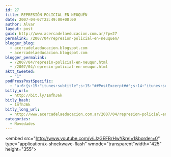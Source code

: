 ```yaml
---
id: 27
title: REPRESIÓN POLICIAL EN NEUQUÉN
date: 2007-04-07T22:49:00+00:00
author: Alvar
layout: post
guid: http://www.acercadelaeducacion.com.ar/?p=27
permalink: /2007/04/represion-policial-en-neuquen/
blogger_blog:
  - acercadelaeducacion.blogspot.com
  - acercadelaeducacion.blogspot.com
blogger_permalink:
  - /2007/04/represin-policial-en-neuqun.html
  - /2007/04/represin-policial-en-neuqun.html
aktt_tweeted:
  - "1"
podPressPostSpecific:
  - 'a:6:{s:15:"itunes:subtitle";s:15:"##PostExcerpt##";s:14:"itunes:summary";s:15:"##PostExcerpt##";s:15:"itunes:keywords";s:17:"##WordPressCats##";s:13:"itunes:author";s:10:"##Global##";s:15:"itunes:explicit";s:7:"Default";s:12:"itunes:block";s:7:"Default";}'
bitly_url:
  - http://bit.ly/1mfhJ6k
bitly_hash:
  - 1mfhJ6k
bitly_long_url:
  - http://www.acercadelaeducacion.com.ar/2007/04/represion-policial-en-neuquen/
categories:
  - Novedades
---
```

<object width="425" height="355"><param name="movie" value="http://www.youtube.com/v/iJzGEFBrHwY&rel=1&border=0"></param><param name="wmode" value="transparent"></param><embed src="http://www.youtube.com/v/iJzGEFBrHwY&rel=1&border=0" type="application/x-shockwave-flash" wmode="transparent"width="425" height="355"></embed></object>